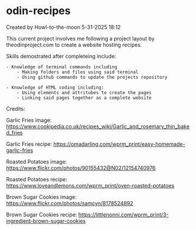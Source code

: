 # odin-recipes

Created by Howl-to-the-moon 5-31-2025 18:12

This current project involves me following a project layout by theodinproject.com to create a website hosting recipes.

Skills demostrated after completeing include:

    - Knowledge of terminal commands including
        - Making folders and files using said terminal
        - Using github commands to update the projects repository
        
    - Knowledge of HTML coding including:
        - Using elements and attritubes to create the pages
        - Linking said pages together as a complete website



Credits:

Garlic Fries image: https://www.cookipedia.co.uk/recipes_wiki/Garlic_and_rosemary_thin_baked_fries

Garlic Fries recipe: https://omadarling.com/wprm_print/easy-homemade-garlic-fries

Roasted Potatoes image: https://www.flickr.com/photos/90155432@N02/12154740976

Roasted Potatoes recipe: https://www.loveandlemons.com/wprm_print/oven-roasted-potatoes

Brown Sugar Cookies image: https://www.flickr.com/photos/samcyn/8178524892

Brown Sugar Cookies recipe: https://littlenonni.com/wprm_print/3-ingredient-brown-sugar-cookies
